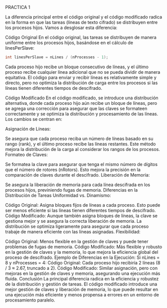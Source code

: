 PRACTICA 1

La diferencia principal entre el código original y el código modificado radica en la forma en que las tareas (líneas de texto cifrado) se distribuyen entre los procesos hijos. Vamos a desglosar esta diferencia:

Código Original
En el código original, las tareas se distribuyen de manera uniforme entre los procesos hijos, basándose en el cálculo de linesPerSlave:

```c
int linesPerSlave = nLines / (nProcesses - 1);
```
Cada proceso hijo recibe un bloque consecutivo de líneas, y el último proceso recibe cualquier línea adicional que no se pueda dividir de manera equitativa. El código para enviar y recibir líneas es relativamente simple y directo, pero no optimiza la distribución de carga entre los procesos si las líneas tienen diferentes tiempos de descifrado.

Código Modificado
En el código modificado, se introduce una distribución alternativa, donde cada proceso hijo aún recibe un bloque de líneas, pero se agrega una corrección para asegurar que las claves se formateen correctamente y se optimiza la distribución y procesamiento de las líneas. Los cambios se centran en:

Asignación de Líneas:

Se asegura que cada proceso reciba un número de líneas basado en su rango (rank), y el último proceso recibe las líneas restantes.
Este método mejora la distribución de la carga al considerar los rangos de los procesos.
Formateo de Claves:

Se formatea la clave para asegurar que tenga el mismo número de dígitos que el número de rotores (nRotors).
Esto mejora la precisión en la comparación de claves durante el descifrado.
Liberación de Memoria:

Se asegura la liberación de memoria para cada línea descifrada en los procesos hijos, previniendo fugas de memoria.
Diferencias en la Distribución de Tareas
Uniformidad vs. Dinamismo:

Código Original: Asigna bloques fijos de líneas a cada proceso. Esto puede ser menos eficiente si las líneas tienen diferentes tiempos de descifrado.
Código Modificado: Aunque también asigna bloques de líneas, la clave se gestiona mejor y se asegura la correcta liberación de memoria. La distribución se optimiza ligeramente para asegurar que cada proceso trabaje de manera eficiente con las líneas asignadas.
Flexibilidad:

Código Original: Menos flexible en la gestión de claves y puede tener problemas de fugas de memoria.
Código Modificado: Más flexible y robusto en la gestión de claves y la memoria, lo que mejora la eficiencia global del proceso de descifrado.
Ejemplo de Diferencias en la Ejecución:
Si nLines = 8 y nProcesses = 4:
Código Original: Cada proceso hijo recibiría 2 líneas (8 / 3 ≈ 2.67, truncado a 2).
Código Modificado: Similar asignación, pero con mejoras en la gestión de claves y memoria, asegurando una ejecución más fluida.
Conclusión
La principal diferencia radica en la eficiencia y robustez de la distribución y gestión de tareas. El código modificado introduce una mejor gestión de claves y liberación de memoria, lo que puede resultar en una ejecución más eficiente y menos propensa a errores en un entorno de procesamiento paralelo.